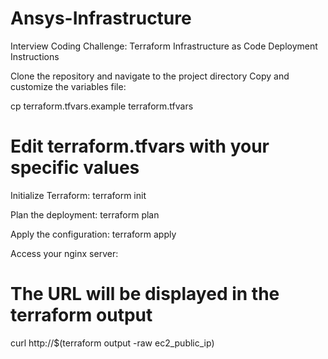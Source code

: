 # Ansys-Infrastructure
Interview Coding Challenge: Terraform Infrastructure as Code
Deployment Instructions

Clone the repository and navigate to the project directory
Copy and customize the variables file:

cp terraform.tfvars.example terraform.tfvars
# Edit terraform.tfvars with your specific values

Initialize Terraform:
terraform init

Plan the deployment:
terraform plan

Apply the configuration:
terraform apply

Access your nginx server:
# The URL will be displayed in the terraform output
curl http://$(terraform output -raw ec2_public_ip)
